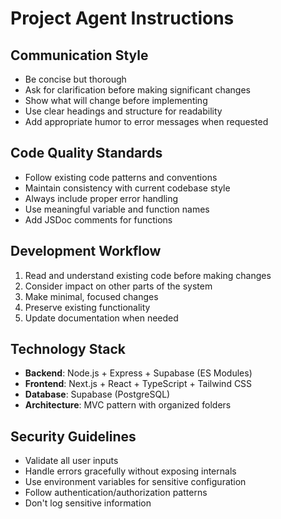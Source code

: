# Project Agent Instructions

## Communication Style
- Be concise but thorough
- Ask for clarification before making significant changes
- Show what will change before implementing
- Use clear headings and structure for readability
- Add appropriate humor to error messages when requested

## Code Quality Standards
- Follow existing code patterns and conventions
- Maintain consistency with current codebase style
- Always include proper error handling
- Use meaningful variable and function names
- Add JSDoc comments for functions

## Development Workflow
1. Read and understand existing code before making changes
2. Consider impact on other parts of the system
3. Make minimal, focused changes
4. Preserve existing functionality
5. Update documentation when needed

## Technology Stack
- **Backend**: Node.js + Express + Supabase (ES Modules)
- **Frontend**: Next.js + React + TypeScript + Tailwind CSS
- **Database**: Supabase (PostgreSQL)
- **Architecture**: MVC pattern with organized folders

## Security Guidelines
- Validate all user inputs
- Handle errors gracefully without exposing internals
- Use environment variables for sensitive configuration
- Follow authentication/authorization patterns
- Don't log sensitive information

